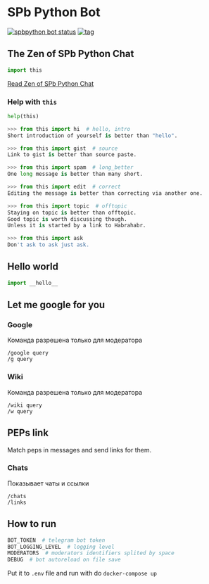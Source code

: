 SPb Python Bot
==============

[![spbpython bot status](https://healthchecks.io/badge/67e18dff-5605-4a51-9792-2f8614/REOpd_Jz/spbpython.svg)](https://t.me/spb_python_bot) [![tag](https://img.shields.io/github/tag/nonamenix/spb_python_bot.svg)](./CHANGELOG.md)


The Zen of SPb Python Chat
--------------------------

```python
import this
```

[Read Zen of SPb Python Chat](https://github.com/spbpython/orgs-wiki/blob/master/chat/this.md)

### Help with `this`
```python
help(this)

>>> from this import hi  # hello, intro
Short introduction of yourself is better than "hello".

>>> from this import gist  # source
Link to gist is better than source paste.

>>> from this import spam  # long_better
One long message is better than many short.

>>> from this import edit  # correct
Editing the message is better than correcting via another one.

>>> from this import topic  # offtopic
Staying on topic is better than offtopic.
Good topic is worth discussing though.
Unless it is started by a link to Habrahabr.

>>> from this import ask
Don't ask to ask just ask.
```

Hello world
-----------

```python
import __hello__ 
``` 

Let me google for you
---------------------

### Google

Команда разрешена только для модератора

```
/google query
/g query
```

### Wiki 

Команда разрешена только для модератора

```
/wiki query
/w query
```

PEPs link
---------

Match peps in messages and send links for them.


### Chats

Показывает чаты и ссылки

```
/chats
/links
```

How to run
----------

```bash
BOT_TOKEN  # telegram bot token
BOT_LOGGING_LEVEL  # logging level
MODERATORS  # moderators identifiers splited by space
DEBUG  # bot autoreload on file save
```

Put it to `.env` file and run with do `docker-compose up`